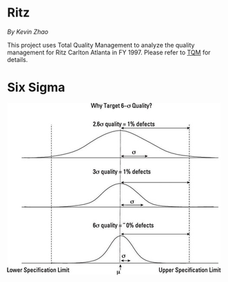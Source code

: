 # Ritz
<p><i>By Kevin Zhao</i></p>
This project uses Total Quality Management to analyze the quality management for Ritz Carlton Atlanta in FY 1997. Please refer to <a href = "https://github.com/zhaokw/Ritz/blob/master/TQM.ipynb">TQM</a> for details.

# Six Sigma
<img class="centered" src="https://github.com/zhaokw/Ritz/blob/master/images/sixSigma.jpg"/>

